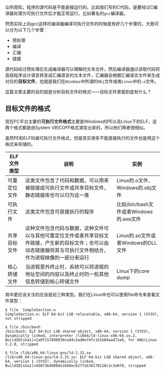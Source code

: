 众所周知，程序的源代码是不能直接运行的。比如我们写的C代码，是要经过C编译器处理为可执行文件后才能正常运行，比如著名的`gcc`编译器。

然而实际上向gcc这样的编译器编译可执行文件的时候是有好几个步骤的，大致可以分为以下几个步骤：
- 预处理
- 编译
- 汇编
- 链接

源代码经过预处理后生成编译器可以理解的文本文件，然后编译器通过读取代码将高级程序设计语言转变成汇编语言的文本文件，汇编器会根据汇编语言文件来生成对应的**目标文件**，也就是我们在`Windows`中所谓的`Obj`文件或者`Linux`中的`.o`文件。

这篇文章主要的目的就是分析目标文件的格式——目标文件里面到底有什么？

## 目标文件的格式
现在PC平台主要的**可执行文件格式**主要是Windows的PE以及Linux下的ELF。这两个格式都是由System V的COFF格式演变出来的，所以他们两者很相似。

虽然PE和ELF叫做可执行文件格式，但是其实很多不能直接执行的文件也是用这个格式来存储的。

| ELF文件类型 | 说明 | 实例 |
|------------|------|------|
|可重定位文件 |这类文件包含了代码和数据，可以用来被链接成可执行文件或共享目标文件，静态链接库也可以归为这一类| Linux的.o文件、Windows的.obj文件
|可执行文件   |这类文件包含可直接执行的程序|比如/bin/bash文件或者Windows的.exe文件|
|共享目标文件|这种文件包含代码与数据，这种文件可以与其他可重定位文件或者共享目标文件链接，产生新的目标文件；也可以由动态链接器将其与可执行文件相结合，作为进程映像的一部分来运行| Linux的.so文件或者Windows的DLL文件| 
|核心转储文件|当进程意外终止时，系统可以将进程的地址空间的内容以及终止时的一些其他信息转储到核心转储文件|Linux下的core dump|

其中更应该关注的应该是前三种类型。我们在Linux中也可以使用file命令来查看文件类型：
```shell
$ file  SimpleSection.o
SimpleSection.o: ELF 64-bit LSB relocatable, x86-64, version 1 (SYSV), not stripped

$ file /bin/bash
/bin/bash: ELF 64-bit LSB shared object, x86-64, version 1 (SYSV), dynamically linked, interpreter /lib64/ld-linux-x86-64.so.2, BuildID[sha1]=2a9f157890930ced4c3ad0e74fc1b1b84aad71e6, for GNU/Linux 3.2.0, stripped

$ file /lib/x86_64-linux-gnu/ld-2.31.so
/lib/x86_64-linux-gnu/ld-2.31.so: ELF 64-bit LSB shared object, x86-64, version 1 (SYSV), dynamically linked, BuildID[sha1]=4587364908de169dec62ffa538170118c1c3a078, stripped
```


